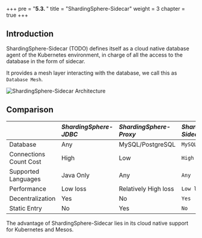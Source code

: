 +++
pre = "<b>5.3. </b>"
title = "ShardingSphere-Sidecar"
weight = 3
chapter = true
+++

## Introduction

ShardingSphere-Sidecar (TODO) defines itself as a cloud native database agent of the Kubernetes environment, in charge of all the access to the database in the form of sidecar.

It provides a mesh layer interacting with the database, we call this as `Database Mesh`.

![ShardingSphere-Sidecar Architecture](https://shardingsphere.apache.org/document/current/img/shardingsphere-sidecar-brief.png)


## Comparison

|                         | *ShardingSphere-JDBC* | *ShardingSphere-Proxy*     | *ShardingSphere-Sidecar* |
| :---------------------- | :-------------------- | :------------------------- | :----------------------- |
| Database                | Any                   | MySQL/PostgreSQL           | `MySQL`                  |
| Connections Count Cost  | High                  | Low                        | `High`                   |
| Supported Languages     | Java Only             | Any                        | `Any`                    |
| Performance             | Low loss              | Relatively High loss       | `Low loss`               |
| Decentralization        | Yes                   | No                         | `Yes`                    |
| Static Entry            | No                    | Yes                        | `No`                     |

The advantage of ShardingSphere-Sidecar lies in its cloud native support for Kubernetes and Mesos.